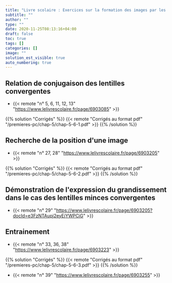```yaml
---
title: "Livre scolaire : Exercices sur la formation des images par les lentilles minces convergentes"
subtitle: ""
author: ""
type: ""
date: 2020-11-25T08:13:16+04:00
draft: false
toc: true
tags: []
categories: []
image: ""
solution_est_visible: true
auto_numbering: true
---
```


## Relation de conjugaison des lentilles convergentes

- {{< remote "n° 5, 6, 11, 12, 13" "https://www.lelivrescolaire.fr/page/6903085" >}}

{{% solution "Corrigés" %}}
{{< remote "Corrigés au format pdf" "/premieres-pc/chap-5/chap-5-6-1.pdf" >}}
{{% /solution %}}

## Recherche de la position d'une image

- {{< remote "n° 27, 28" "https://www.lelivrescolaire.fr/page/6903205" >}}

{{% solution "Corrigés" %}}
{{< remote "Corrigés au format pdf" "/premieres-pc/chap-5/chap-5-6-2.pdf" >}}
{{% /solution %}}

## Démonstration de l'expression du grandissement dans le cas des lentilles minces convergentes

- {{< remote "n° 29" "https://www.lelivrescolaire.fr/page/6903205?docId=e3FzNTAupj2eyEjYWPCiG" >}}

## Entrainement

- {{< remote "n° 33, 36, 38" "https://www.lelivrescolaire.fr/page/6903223" >}}

{{% solution "Corrigés" %}}
{{< remote "Corrigés au format pdf" "/premieres-pc/chap-5/chap-5-6-3.pdf" >}}
{{% /solution %}}

- {{< remote "n° 39" "https://www.lelivrescolaire.fr/page/6903255" >}}
